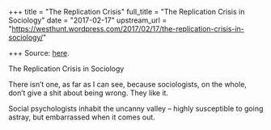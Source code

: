 +++
title = "The Replication Crisis"
full_title = "The Replication Crisis in Sociology"
date = "2017-02-17"
upstream_url = "https://westhunt.wordpress.com/2017/02/17/the-replication-crisis-in-sociology/"

+++
Source: [here](https://westhunt.wordpress.com/2017/02/17/the-replication-crisis-in-sociology/).

The Replication Crisis in Sociology

There isn’t one, as far as I can see, because sociologists, on the
whole, don’t give a shit about being wrong. They like it.

Social psychologists inhabit the uncanny valley – highly susceptible to
going astray, but embarrassed when it comes out.
